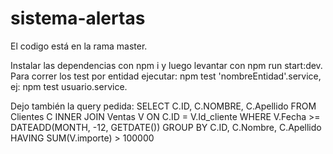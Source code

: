 # sistema-alertas

El codigo está en la rama master. 

Instalar las dependencias con npm i y luego levantar con npm run start:dev. Para correr los test por entidad ejecutar: npm test 'nombreEntidad'.service, ej: npm test usuario.service.

Dejo también la query pedida: 
SELECT C.ID, C.NOMBRE, C.Apellido FROM Clientes C
INNER JOIN Ventas V
ON C.ID = V.Id_cliente
WHERE V.Fecha >= DATEADD(MONTH, -12, GETDATE())
GROUP BY C.ID, C.Nombre, C.Apellido
HAVING SUM(V.importe) > 100000
